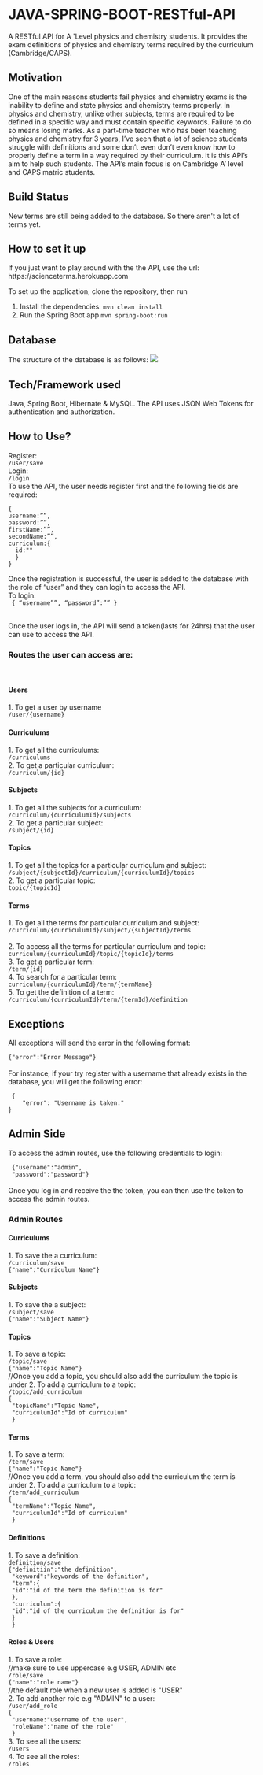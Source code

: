 # JAVA-SPRING-BOOT-RESTful-API
A RESTful API for A 'Level physics and chemistry students. It provides the exam definitions of physics and chemistry terms required by the curriculum (Cambridge/CAPS).

<h2>Motivation</h2>
One of the main reasons students fail physics and chemistry exams is the inability to define and state physics and chemistry terms properly. In physics and chemistry, unlike other subjects, terms are required to be defined in a specific way and must contain specific keywords. Failure to do so means losing marks. As  a part-time teacher who has been teaching physics and chemistry for 3 years, I’ve seen that a lot of science students struggle with definitions and some don’t even don’t even know how to properly define a term in a way required by their curriculum. It is this  API’s aim  to help such students. The API’s main focus is on Cambridge A’ level and CAPS matric students.

<h2>Build Status</h2>
New terms are still being added to the database. So there aren't a lot of terms yet.

<h2>How to set it up</h2>
<p>If you just want to play around with the the API, use the url: https://scienceterms.herokuapp.com
</p>
<p>To set up the application, clone the repository, then run</p>
<div>
 <ol>
 <li>Install the dependencies: <code>mvn clean install</code></li>
  <li>Run the Spring Boot app <code>mvn spring-boot:run</code></li>
 <ol>
</div>

<h2>Database</h2>
The structure of the database is as follows:
<image src="https://github.com/pnyamuda/Data-Engineering-University-Courses/blob/master/sciencetermsdatabase.png?raw=true">

<h2>Tech/Framework used</h2>
Java, Spring Boot, Hibernate & MySQL.
The API uses JSON Web Tokens for authentication and authorization.

<h2>How to Use?</h2>
 Register:</br>
 <code>/user/save</code></br>
 Login:</br>
 <code>/login</code></br>
To use the API, the user needs register first and the following fields are required:</br>
<code>
{
username:””,
password:””, 
firstName:””,
secondName:””,
curriculum:{
  id:""
  }
}
</code>

Once the registration is successful, the user is added to the database with the role of “user” and they can login to access the API.</br>
To login:</br>
<code>
{
“username””,
“password”:””
}</br>
</code>
</br>
Once the user logs in, the API will send a token(lasts for 24hrs) that the user can use to access the API.

<h3>Routes the user can access are:</h3></br>
<h4>Users</h4>
1. To get a user by username</br>
<code>/user/{username}</code></br>

<h4>Curriculums</h4>
1. To get all the curriculums:</br>
<code>/curriculums</code></br>
2. To get a particular curriculum:</br>
<code>/curriculum/{id}</code></br>

<h4>Subjects</h4>
1. To get all the subjects for a curriculum:</br>
<code>/curriculum/{curriculumId}/subjects</code></br>
2. To get a particular subject:</br>
<code>/subject/{id}</code></br>

<h4>Topics</h4>
1. To get all the topics for a particular curriculum and subject:</br>
<code>/subject/{subjectId}/curriculum/{curriculumId}/topics</code></br>
2. To get a particular topic:</br>
<code>topic/{topicId}</code></br>

<h4>Terms</h4>
1. To get all the terms for particular curriculum and subject:</br>
<code>/curriculum/{curriculumId}/subject/{subjectId}/terms</br></code></br>
2. To access all the terms for particular curriculum and topic:</br>
<code>curriculum/{curriculumId}/topic/{topicId}/terms</code></br>
3. To get a particular term:</br>
<code>/term/{id}</code></br>
4. To search for a particular term:</br>
<code>curriculum/{curriculumId}/term/{termName}</code></br>
5. To get the definition of a term:</br>
<code>/curriculum/{curriculumId}/term/{termId}/definition</code>

<h2>Exceptions</h2>
All exceptions will send the error in the following format:</br>
<code>
{"error":"Error Message"}
</code></br>
For instance, if your try register with a username that already exists in the database, you will get the following error:</br>
<code>
 {
    "error": "Username is taken."
}
</code>

<h2>Admin Side</h2>
To access the admin routes, use the following credentials to login:</br>
<code>
 {"username":"admin",
 "password":"password"}
</code></br>
Once you log in and receive the the token, you can then use the token to access the admin routes.</br>

<h3>Admin Routes</h3>

<h4>Curriculums</h4>
1. To save the a curriculum:</br>
<code>/curriculum/save</code></br>
<code>{"name":"Curriculum Name"}</code></br>


<h4>Subjects</h4>
1. To save the a subject:</br>
<code>/subject/save</code></br>
<code>{"name":"Subject Name"}</code></br>


<h4>Topics</h4>
1. To save a topic:</br>
<code>/topic/save</code></br>
<code>{"name":"Topic Name"}</code></br>
//Once you add a topic, you should also add the curriculum the topic is under
2. To add a curriculum to a topic:</br>
<code>/topic/add_curriculum</code></br>
<code>{
 "topicName":"Topic Name",
 "curriculumId":"Id of curriculum"
 }</code></br>
 
 <h4>Terms</h4>
1. To save a term:</br>
<code>/term/save</code></br>
<code>{"name":"Topic Name"}</code></br>
//Once you add a term, you should also add the curriculum the term is under
2. To add a curriculum to a topic:</br>
<code>/term/add_curriculum</code></br>
<code>{
 "termName":"Topic Name",
 "curriculumId":"Id of curriculum"
 }</code></br>
 
 
 <h4>Definitions</h4>
1. To save a definition:</br>
<code>definition/save</code></br>
<code>{"definitiin":"the definition",
 "keyword":"keywords of the definition",
 "term":{
 "id":"id of the term the definition is for"
 },
 "curriculum":{
 "id":"id of the curriculum the definition is for"
 }
 }</code></br>
 
 
<h4>Roles & Users</h4>
1. To save a role:</br>
//make sure to use uppercase e.g USER, ADMIN etc</br>
<code>/role/save</code></br>
<code>{"name":"role name"}</code></br>
//the default role when a new user is added is "USER"</br>
2. To add another role e.g "ADMIN" to a user:</br>
<code>/user/add_role</code></br>
<code>{
 "username:"username of the user",
 "roleName":"name of the role"
 }</code></br>
3. To see all the users:</br>
  <code>/users</code></br>
4. To see all the roles:</br>
  <code>/roles</code></br>
 




